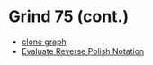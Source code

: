 # Grind 75 (cont.)
- [clone graph](https://docs.google.com/presentation/d/1tk9X05w78rDUGISb2iO7j8DuI5ZAlvHkrEQExHrvSbI/edit#slide=id.g24ff502bcdf_0_108)
- [Evaluate Reverse Polish Notation](https://docs.google.com/presentation/d/1VREhJgozpiAdxO38X0DlB5Q4MiBinCl3Kw3xJfVKVPg/edit#slide=id.g2a7823ba7e9_0_131)
